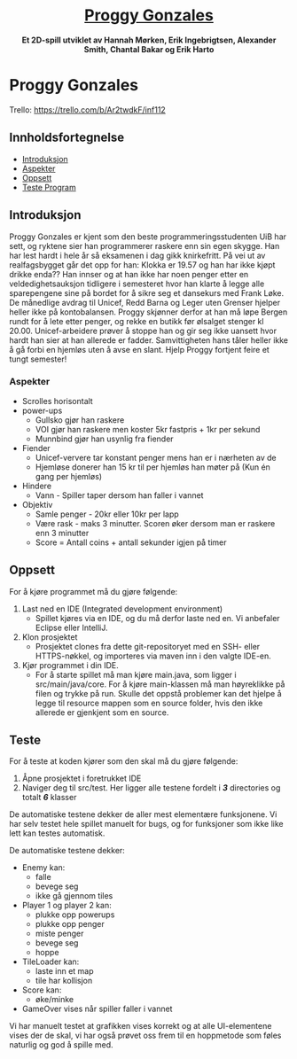 <h1 align="center">
  <a href="https://git.app.uib.no/Erik.Ingebrigtsen/inf112.proggy-gonzales">
    Proggy Gonzales
  </a>
</h1>

<p align="center">
  <strong>Et 2D-spill utviklet av Hannah Mørken, Erik Ingebrigtsen, Alexander Smith, Chantal Bakar og Erik Harto</strong><br>
</p>

# Proggy Gonzales
Trello: https://trello.com/b/Ar2twdkF/inf112

## Innholdsfortegnelse
-   [Introduksjon](#introduksjon)
-   [Aspekter](#aspekter)
-   [Oppsett](#oppsett)
-   [Teste Program](#teste)


## Introduksjon
Proggy Gonzales er kjent som den beste programmeringsstudenten UiB har sett, og ryktene sier han programmerer raskere enn sin egen skygge. Han har lest hardt i hele år så eksamenen i dag gikk knirkefritt. På vei ut av realfagsbygget går det opp for han: Klokka er 19.57 og han har ikke kjøpt drikke enda?? Han innser og at han ikke har noen penger etter en veldedighetsauksjon tidligere i semesteret hvor han klarte å legge alle sparepengene sine på bordet for å sikre seg et dansekurs med Frank Løke. De månedlige avdrag til Unicef, Redd Barna og Leger uten Grenser hjelper heller ikke på kontobalansen. Proggy skjønner derfor at han må løpe Bergen rundt for å lete etter penger, og rekke en butikk før ølsalget stenger kl 20.00. Unicef-arbeidere prøver å stoppe han og gir seg ikke uansett hvor hardt han sier at han allerede er fadder. Samvittigheten hans tåler heller ikke å gå forbi en hjemløs uten å avse en slant. Hjelp Proggy fortjent feire et tungt semester!

### Aspekter
- Scrolles horisontalt 
- power-ups 
    * Gullsko gjør han raskere
    * VOI gjør han raskere men koster 5kr fastpris + 1kr per sekund
    * Munnbind gjør han usynlig fra fiender
- Fiender
    * Unicef-ververe tar konstant penger mens han er i nærheten av de
    * Hjemløse donerer han 15 kr til per hjemløs han møter på (Kun én gang per hjemløs)
- Hindere
    * Vann - Spiller taper dersom han faller i vannet
- Objektiv
    * Samle penger - 20kr eller 10kr per lapp
    * Være rask - maks 3 minutter. Scoren øker dersom man er raskere enn 3 minutter
    * Score = Antall coins + antall sekunder igjen på timer


## Oppsett
For å kjøre programmet må du gjøre følgende: 

1. Last ned en IDE (Integrated development environment)
    * Spillet kjøres via en IDE, og du må derfor laste ned en. Vi anbefaler Eclipse eller IntelliJ. 
2. Klon prosjektet 
    * Prosjektet clones fra dette git-repositoryet med en SSH- eller HTTPS-nøkkel, og importeres via maven inn i den valgte IDE-en. 
3. Kjør programmet i din IDE. 
    * For å starte spillet må man kjøre main.java, som ligger i src/main/java/core. For å kjøre main-klassen må man høyreklikke på filen og trykke på run.
Skulle det oppstå problemer kan det hjelpe å legge til resource mappen som en source folder, hvis den ikke allerede er gjenkjent som en source.

## Teste
For å teste at koden kjører som den skal må du gjøre følgende:

1. Åpne prosjektet i foretrukket IDE
2. Naviger deg til src/test. Her ligger alle testene fordelt i **_3_** directories og totalt **_6_** klasser

De automatiske testene dekker de aller mest elementære funksjonene.
Vi har selv testet hele spillet manuelt for bugs, og for funksjoner som ikke like lett kan testes automatisk.

De automatiske testene dekker:
- Enemy kan:
	* falle
	* bevege seg
	* ikke gå gjennom tiles
- Player 1 og player 2 kan:
	* plukke opp powerups
	* plukke opp penger
	* miste penger
	* bevege seg
	* hoppe
- TileLoader kan:
	* laste inn et map
	* tile har kollisjon
- Score kan:
	* øke/minke	
- GameOver vises når spiller faller i vannet

Vi har manuelt testet at grafikken vises korrekt og at alle UI-elementene vises der de skal, vi har også prøvet oss frem til en hoppmetode som føles naturlig og god å spille med.



